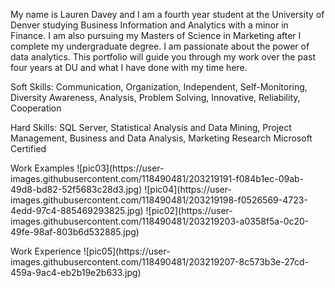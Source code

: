 My name is Lauren Davey and I am a fourth year student at the University of Denver studying Business Information and Analytics with a minor in Finance. I am also pursuing my Masters of Science in Marketing after I complete my undergraduate degree. I am passionate about the power of data analytics. This portfolio will guide you through my work over the past four years at DU and what I have done with my time here.
<p>
	<p>
	Soft Skills:
							Communication,
							Organization,
							Independent,
							Self-Monitoring,
							Diversity Awareness,
							Analysis,
							Problem Solving,
							Innovative,
							Reliability,
							Cooperation
<p>
	<p>
							Hard Skills:
							SQL Server,
							Statistical Analysis and Data Mining,
							Project Management,
							Business and Data Analysis,
							Marketing Research
							Microsoft Certified
							<p>
Work Examples
![pic03](https://user-images.githubusercontent.com/118490481/203219191-f084b1ec-09ab-49d8-bd82-52f5683c28d3.jpg)
![pic04](https://user-images.githubusercontent.com/118490481/203219198-f0526569-4723-4edd-97c4-885469293825.jpg)
![pic02](https://user-images.githubusercontent.com/118490481/203219203-a0358f5a-0c20-49fe-98af-803b6d532885.jpg)
<p>
Work Experience
![pic05](https://user-images.githubusercontent.com/118490481/203219207-8c573b3e-27cd-459a-9ac4-eb2b19e2b633.jpg)
